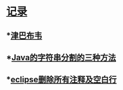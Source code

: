 [记录](https://github.com/sunnyandgood/MyBlog/issues)
====================================================
*[津巴布韦](https://github.com/sunnyandgood/MyBlog/issues/4)
----------------------------------------------------
*[Java的字符串分割的三种方法](https://github.com/sunnyandgood/MyBlog/issues/3)
----------------------------------------------------
*[eclipse删除所有注释及空白行](https://github.com/sunnyandgood/MyBlog/issues/2)
----------------------------------------------------
